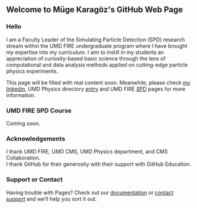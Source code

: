 ## Welcome to Müge Karagöz's GitHub Web Page


### Hello

I am a Faculty Leader of the Simulating Particle Detection (SPD) research stream within the UMD FIRE undergraduate program where I have brought my expertise into my curriculum.
I aim to instill in my students an appreciation of curiosity-based basic science through the lens of computational and data analysis methods applied on cutting-edge particle physics experiments.

This page will be filled with real content soon. Meanwhile, please check [my linkedin](https://www.linkedin.com/in/mugekaragoz/), UMD Physics directory [entry](https://umdphysics.umd.edu/people/lecturers/item/1083-mkaragoz.html) and UMD FIRE [SPD](https://www.fire.umd.edu/spd) pages for more information.

### UMD FIRE SPD Course

Coming soon.

### Acknowledgements

I thank UMD FIRE, UMD CMS, UMD Physics department, and CMS Collaboration.  
I thank GitHub for their generosity with their support with GitHub Education.

### Support or Contact

Having trouble with Pages? Check out our [documentation](https://docs.github.com/categories/github-pages-basics/) or [contact support](https://support.github.com/contact) and we’ll help you sort it out.
